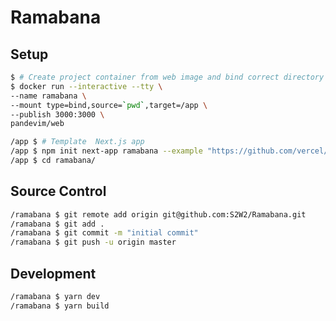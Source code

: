 # Ramabana






## Setup
```bash
$ # Create project container from web image and bind correct directory
$ docker run --interactive --tty \
--name ramabana \
--mount type=bind,source=`pwd`,target=/app \
--publish 3000:3000 \
pandevim/web
```
```bash
/app $ # Template  Next.js app
/app $ npm init next-app ramabana --example "https://github.com/vercel/next-learn-starter/tree/master/learn-starter"
/app $ cd ramabana/
```

## Source Control
```bash
/ramabana $ git remote add origin git@github.com:S2W2/Ramabana.git
/ramabana $ git add .
/ramabana $ git commit -m "initial commit"
/ramabana $ git push -u origin master
```

## Development
```bash
/ramabana $ yarn dev
/ramabana $ yarn build
```


